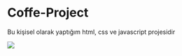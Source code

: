 # Coffe-Project
Bu kişisel olarak yaptığım html, css ve javascript projesidir

![](https://i.pinimg.com/originals/68/e1/79/68e1793efd5bbdf9946dec447d8a2dbe.gif)

